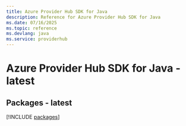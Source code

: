 ```yaml
---
title: Azure Provider Hub SDK for Java
description: Reference for Azure Provider Hub SDK for Java
ms.date: 07/16/2025
ms.topic: reference
ms.devlang: java
ms.service: providerhub
---
```

# Azure Provider Hub SDK for Java - latest
## Packages - latest
[!INCLUDE [packages](provider-hub-index.md)]